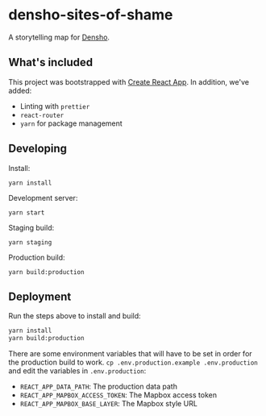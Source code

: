 # densho-sites-of-shame

A storytelling map for [Densho](https://densho.org/).

## What's included

This project was bootstrapped with [Create React App](https://github.com/facebook/create-react-app). In addition, we've added:

 * Linting with `prettier`
 * `react-router`
 * `yarn` for package management


## Developing


Install:

```
yarn install
```

Development server:

```
yarn start
```

Staging build:

```
yarn staging
```

Production build:

```
yarn build:production
```

## Deployment

Run the steps above to install and build:

```bash
yarn install
yarn build:production
```

There are some environment variables that will have to be set in order for the production build to work. `cp .env.production.example .env.production` and edit the variables in `.env.production`:
 * `REACT_APP_DATA_PATH`: The production data path
 * `REACT_APP_MAPBOX_ACCESS_TOKEN`: The Mapbox access token
 * `REACT_APP_MAPBOX_BASE_LAYER`: The Mapbox style URL
